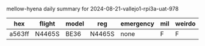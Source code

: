 mellow-hyena daily summary for 2024-08-21-vallejo1-rpi3a-uat-978

|hex|flight|model|reg|emergency|mil|weirdo|
|--|--|--|--|--|--|--|
|a563ff|N4465S|BE36|N4465S|none|F|F|
